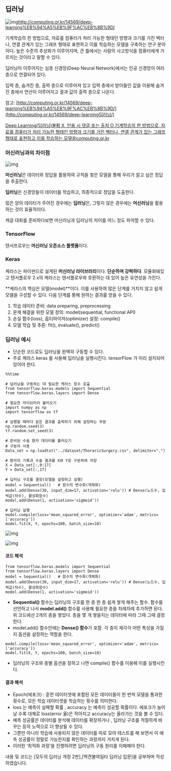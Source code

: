 ## **딥러닝**



![img](assets/%EB%94%A5%EB%9F%AC%EB%8B%9D%20%EA%B0%9C%EC%9A%94/img.png)http://computing.or.kr/14569/deep-learning%EB%94%A5%EB%9F%AC%EB%8B%9D/



기계학습의 한 방법으로, 자료를 컴퓨터가 처리 가능한 형태인 방향과 크기를 가진 벡터나, 연결 관계가 있는 그래프 형태로 표현하고 이를 학습하는 모델을 구축하는 연구 분야이다. 높은 수준의 추상화가 이루어지며, 큰 틀에서는 사람의 사고방식을 컴퓨터에게 가르치는 것이라고 말할 수 있다.



딥러닝이 이루어지는 심층 신경망(Deep Neural Network)에서는 인공 신경망이 여러 층으로 연결되어 있다.

입력 층, 숨겨진 층, 출력 층으로 이루어져 있고 입력 층에서 받아들인 값을 이용해 숨겨진 층에서 연산이 이루어지고 결과 값이 출력 층으로 나온다.

참고: [http://computing.or.kr/14569/deep-learning%EB%94%A5%EB%9F%AC%EB%8B%9D/](http://computing.or.kr/14569/deep-learning딥러닝/)

[
Deep Learning(딥러닝)불펌 X, 인용 시 댓글 또는 출처 O  기계학습의 한 방법으로, 자료를 컴퓨터가 처리 가능한 형태인 방향과 크기를 가진 벡터나, 연결 관계가 있는 그래프 형태로 표현하고 이를 학습하는 모델을computing.or.kr](http://computing.or.kr/14569/deep-learning딥러닝/)





### **머신러닝과의 차이점**

![img](assets/%EB%94%A5%EB%9F%AC%EB%8B%9D%20%EA%B0%9C%EC%9A%94/img-16467012679751.png)

**머신러닝**은 데이터와 정답을 활용하여 규칙을 찾은 모델을 통해 우리가 알고 싶은 정답을 추출한다.

**딥러닝**은 신경망들이 데이터를 학습하고, 최종적으로 정답을 도출한다.



많은 양의 데이터가 주어진 경우에는 **딥러닝**은, 그렇지 않은 경우에는 **머신러닝**을 활용하는 것이 효율적이다.

캐글 대회를 준비하다보면 머신러닝과 딥러닝의 차이를 어느 정도 파악할 수 있다.

###  



### **TensorFlow**

텐서프로우는 **머신러닝 오픈소스 플랫폼**이다.







### **Keras**

케라스는 파이썬으로 설계된 **머신러닝 라이브러리**이다. **단순하며 강력하다**. 모듈화돼있고 텐서플로우 2.x의 케라스는 텐서플로우와 호환하는 데 있어 높은 유연성을 가진다.

**케라스의 핵심은 모델(model)**이다. 이를 사용하여 많은 단계를 거치지 않고 쉽게 모델을 구성할 수 있다. 다음 단계를 통해 원하는 결과를 얻을 수 있다.

1. 학습 데이터 준비: data preparing, preprocessing
2. 문제 해결을 위한 모델 정의: model(sequential, functional API)
3. 손실 함수(loss), 옵티마이저(optimizer) 설정: compile()
4. 모델 학습 및 추론: fit(), evaluate(), predict()





### **딥러닝 예시**



- 단순한 코드로도 딥러닝을 완벽히 구동할 수 있다.
- 주로 케라스 keras 를 사용해 딥러닝을 실행시킨다. tensorFlow 가 미리 설치되어 있어야 한다.

```
%%time 

# 딥러닝을 구동하는 데 필요한 케라스 함수 호출
from tensorflow.keras.models import Sequential
from tensorflow.keras.layers import Dense

# 필요한 라이브러리 불러오기
import numpy as np
import tensorflow as tf

# 실행할 때마다 같은 결과를 출력하기 위해 설정하는 부분
np.random.seed(3)
tf.random.set_seed(3)

# 준비된 수술 환자 데이터를 불러오기
# 구분자 사용
Data_set = np.loadtxt("../dataset/ThoraricSurgery.csv", delimiter=",")

# 환자의 기록과 수술 결과를 X와 Y로 구분하여 저장
X = Data_set[:,0:17]
Y = Data_set[:,17]

# 딥러닝 구조를 결정(모델을 설정하고 실행)
model = Sequential()   # 함수의 변수화(객체화)
model.add(Dense(30, input_dim=17, activation='relu')) # Dense(노드수, 입력값(차수), 활성화함수)
model.add(Dense(1, activation='sigmoid'))

# 딥러닝 실행
model.compile(loss='mean_squared_error', optimizer='adam', metrics=['accuracy'])
model.fit(X, Y, epochs=100, batch_size=10)
```

![img](assets/%EB%94%A5%EB%9F%AC%EB%8B%9D%20%EA%B0%9C%EC%9A%94/img-16467012679762.png)

![img](assets/%EB%94%A5%EB%9F%AC%EB%8B%9D%20%EA%B0%9C%EC%9A%94/img-16467012679763.png)



#### **코드 해석**

```
from tensorflow.keras.models import Sequential
from tensorflow.keras.layers import Dense
model = Sequential()   # 함수의 변수화(객체화)
model.add(Dense(30, input_dim=17, activation='relu')) # Dense(노드수, 입력값(차수), 활성화함수)
model.add(Dense(1, activation='sigmoid'))
```

- **Sequential()** 함수는 딥러닝의 구조를 한 층 한 층 쉽게 쌓게 해주는 함수.
  함수를 선언하고 나서 **model.add()** 함수를 사용해 필요한 층을 차례차례 추가하면 된다.
  위 코드에선 2개의 층을 쌓았다.
  층을 몇 개 쌓을지는 데이터에 따라 그때 그때 결정한다.
- model.add() 함수안에는 **Dense() 함수**가 포함.
  각 층이 제각각 어떤 특성을 가질지 옵션을 설정하는 역할을 한다.

```
model.compile(loss='mean_squared_error', optimizer='adam', metrics=['accuracy'])
model.fit(X, Y, epochs=100, batch_size=10)
```

- 딥러닝의 구조와 층별 옵션을 정하고 나면 compile() 함수를 이용해 이를 실행시킨다.



#### **결과 해석**

- Epoch(에포크) : 훈련 데이터셋에 포함된 모든 데이터들이 한 번씩 모델을 통과한 횟수로, 모든 학습 데이터셋을 학습하는 횟수를 의미한다.
- loss 는 예측이 실패할 확률 , accuracy 는 예측이 성공할 확률이다. 에포크가 늘어날 수록 대체로 loss(error 율)은 작아지고 accuracy는 올라가는 것을 볼 수 있다.
- 예측 성공률은 데이터를 분석해 데이터를 확장하거나 , 딥러닝 구조를 적절하게 바꾸는 등의 노력으로 더 향상될 수 있다.
- 그뿐만 아니라 학습에 사용되지 않은 데이터를 따로 모아 테스트를 해 보면서 이 예측 성공률이 정말로 가능한지를 확인하는 과정까지 거치게 된다.
- 이러한 ‘최적화 과정’을 진행하려면 딥러닝의 구동 원리를 이해해야 한다.











내용 및 코드는 [모두의 딥러닝 개정 2판],[백견불여일타 딥러닝 입문]을 공부하며 작성하였습니다.